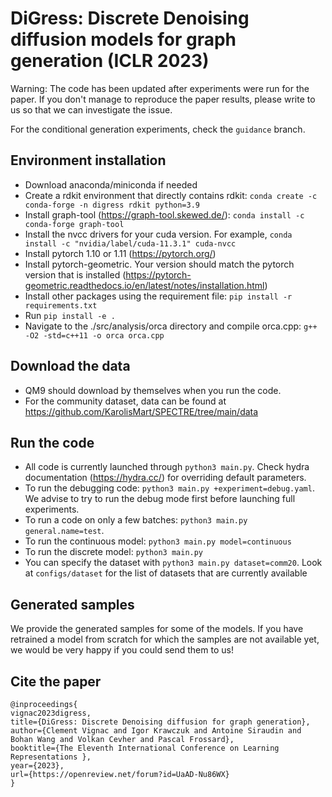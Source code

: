 # DiGress: Discrete Denoising diffusion models for graph generation (ICLR 2023)


Warning: The code has been updated after experiments were run for the paper. If you don't manage to reproduce the
paper results, please write to us so that we can investigate the issue.

For the conditional generation experiments, check the `guidance` branch.

## Environment installation
  - Download anaconda/miniconda if needed
  - Create a rdkit environment that directly contains rdkit: `conda create -c conda-forge -n digress rdkit python=3.9`
  - Install graph-tool (https://graph-tool.skewed.de/): `conda install -c conda-forge graph-tool`
  - Install the nvcc drivers for your cuda version. For example, `conda install -c "nvidia/label/cuda-11.3.1" cuda-nvcc`
  - Install pytorch 1.10 or 1.11 (https://pytorch.org/)
  - Install pytorch-geometric. Your version should match the pytorch version that is installed (https://pytorch-geometric.readthedocs.io/en/latest/notes/installation.html)
  - Install other packages using the requirement file: `pip install -r requirements.txt`
  - Run `pip install -e .`
  - Navigate to the ./src/analysis/orca directory and compile orca.cpp: `g++ -O2 -std=c++11 -o orca orca.cpp`


## Download the data

  - QM9 should download by themselves when you run the code.
  - For the community dataset, data can be found at https://github.com/KarolisMart/SPECTRE/tree/main/data



## Run the code

  - All code is currently launched through `python3 main.py`. Check hydra documentation (https://hydra.cc/) for overriding default parameters.
  - To run the debugging code: `python3 main.py +experiment=debug.yaml`. We advise to try to run the debug mode first
    before launching full experiments.
  - To run a code on only a few batches: `python3 main.py general.name=test`.
  - To run the continuous model: `python3 main.py model=continuous`
  - To run the discrete model: `python3 main.py`
  - You can specify the dataset with `python3 main.py dataset=comm20`. Look at `configs/dataset` for the list
of datasets that are currently available

## Generated samples

We provide the generated samples for some of the models. If you have retrained a model from scratch for which the samples are
not available yet, we would be very happy if you could send them to us!

## Cite the paper

```
@inproceedings{
vignac2023digress,
title={DiGress: Discrete Denoising diffusion for graph generation},
author={Clement Vignac and Igor Krawczuk and Antoine Siraudin and Bohan Wang and Volkan Cevher and Pascal Frossard},
booktitle={The Eleventh International Conference on Learning Representations },
year={2023},
url={https://openreview.net/forum?id=UaAD-Nu86WX}
}
```
